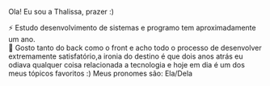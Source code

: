 Ola! Eu sou a Thalissa, prazer :) 

 ⚡ Estudo desenvolvimento de sistemas e programo tem aproximadamente um ano.  
 🌱 Gosto tanto do back como o front e acho todo o processo de desenvolver
extremamente satisfatório,a ironia do destino é que dois anos atrás eu odiava 
qualquer coisa relacionada a tecnologia e hoje em dia é um dos meus tópicos
favoritos :)
Meus pronomes são: Ela/Dela 
